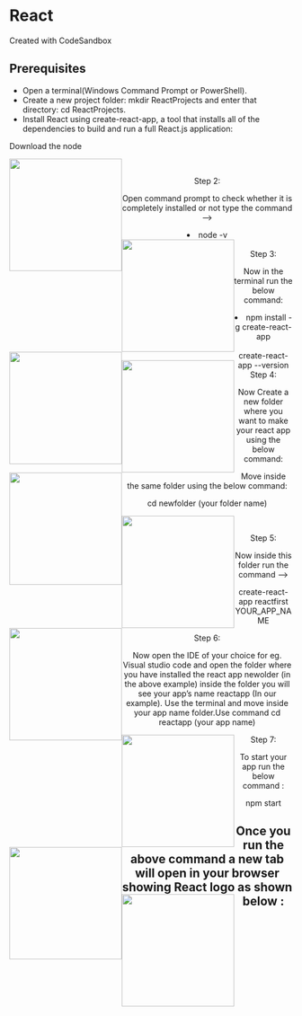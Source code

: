 # React

Created with CodeSandbox

<h2>Prerequisites</h2>
<ul>
<li>Open a terminal(Windows Command Prompt or PowerShell).</li>
<li>Create a new project folder: mkdir ReactProjects and enter that directory:<span> cd ReactProjects.</span></li>
<li>Install React using create-react-app, a tool that installs all of the dependencies to build and run a full React.js application:</li>

</ul

<span> Download the node

<center><img src="https://media.geeksforgeeks.org/wp-content/uploads/20211013203755/node1.png" style="float:left" width="200" height="200px">
<br>

<span> Step 2:</span><p>Open command prompt to check whether it is completely installed or not type the command –></p>

<p> <li>node -v  <br>
<center><img src="https://media.geeksforgeeks.org/wp-content/uploads/20211013203241/cmd1.jpg" style="float:left" width="200" height="200px">
<br>
<span>Step 3:</span> <p>Now in the terminal run the below command:<br>
<span> <li>npm install -g create-react-app  <br>
<img src="https://media.geeksforgeeks.org/wp-content/uploads/20211013211354/cmd2.jpg" style="float:left" width="200" height="200px"><br>
<span> create-react-app --version
<img src="https://media.geeksforgeeks.org/wp-content/uploads/20211015190556/cmd3.png" style="float:left" width="200" height="200px"><br>
<span> Step 4:</span><p>Now Create a new folder where you want to make your react app using the below command: <br>
<center><img src="https://media.geeksforgeeks.org/wp-content/uploads/20211015194724/Img3.jpg" style="float:left" width="200" height="200px">
<span>Move inside the same folder using the below command:</span>

<p>cd newfolder (your folder name)</p>
<img src="https://media.geeksforgeeks.org/wp-content/uploads/20211015195432/IMG5.png" style="float:left" width="200" height="200px">
<br>

<span>Step 5:</span> <p>Now inside this folder run the command –> </p>

<p>create-react-app reactfirst YOUR_APP_NAME
<img src ="https://media.geeksforgeeks.org/wp-content/uploads/20211015201442/immgg.jpg" style="float:left" width="200" height="200px">

<span>Step 6:</span> <p>Now open the IDE of your choice for eg. Visual studio code and open the folder where you have installed the react app newolder (in the above example) inside the folder you will see your app’s name reactapp (In our example). Use the terminal and move inside your app name folder.Use command cd reactapp (your app name)</p>

<img src="https://media.geeksforgeeks.org/wp-content/uploads/20211015203027/img75.jpg" style="float:left" width="200" height="200px">

<span>Step 7:</span> <p>To start your app run the below command :</p>

<p>npm start </p>

<img src = "https://media.geeksforgeeks.org/wp-content/uploads/20211015203947/img95.jpg" style="float:left" width="200" height="200px">

<h2>Once you run the above command a new tab will open in your browser showing React logo as shown below :

<img src="https://media.geeksforgeeks.org/wp-content/uploads/20211015204506/img78.jpg" style="float:left" width="200" height="200px">
